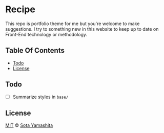 Recipe
======

This repo is portfolio theme for me but you're welcome to make suggestions. I try to something new in this website to keep up to date on Front-End technology or methodology.

## Table Of Contents

- [Todo](#todo)
- [License](#license) 

## Todo

- [ ] Summarize styles in `base/`

## License

[MIT](http://sotayamashita.mit-license.org/) © [Sota Yamashita](https://github.com/sotayamashita)

